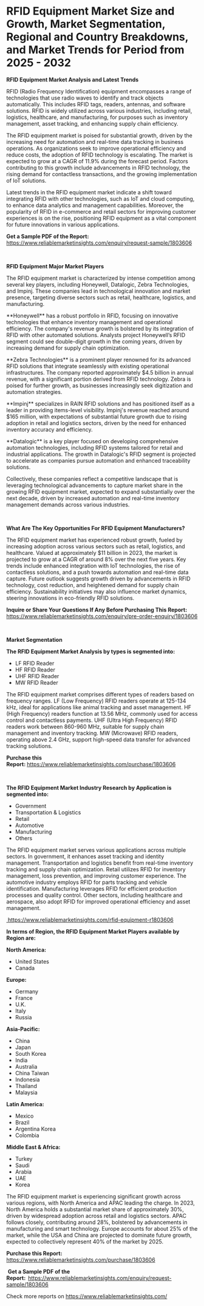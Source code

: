 <p><h1>RFID Equipment Market Size and Growth, Market Segmentation, Regional and Country Breakdowns, and Market Trends for Period from 2025 -  2032</h1></p><p><strong>RFID Equipment Market Analysis and Latest Trends</strong></p>
<p><p>RFID (Radio Frequency Identification) equipment encompasses a range of technologies that use radio waves to identify and track objects automatically. This includes RFID tags, readers, antennas, and software solutions. RFID is widely utilized across various industries, including retail, logistics, healthcare, and manufacturing, for purposes such as inventory management, asset tracking, and enhancing supply chain efficiency.</p><p>The RFID equipment market is poised for substantial growth, driven by the increasing need for automation and real-time data tracking in business operations. As organizations seek to improve operational efficiency and reduce costs, the adoption of RFID technology is escalating. The market is expected to grow at a CAGR of 11.9% during the forecast period. Factors contributing to this growth include advancements in RFID technology, the rising demand for contactless transactions, and the growing implementation of IoT solutions.</p><p>Latest trends in the RFID equipment market indicate a shift toward integrating RFID with other technologies, such as IoT and cloud computing, to enhance data analytics and management capabilities. Moreover, the popularity of RFID in e-commerce and retail sectors for improving customer experiences is on the rise, positioning RFID equipment as a vital component for future innovations in various applications.</p></p>
<p><strong>Get a Sample PDF of the Report:&nbsp;</strong> <a href="https://www.reliablemarketinsights.com/enquiry/request-sample/1803606?utm_campaign=3274&utm_medium=2&utm_source=Github&utm_content=ia&utm_term=06042025&utm_id=rfid-equipment">https://www.reliablemarketinsights.com/enquiry/request-sample/1803606</a></p>
<p>&nbsp;</p>
<p><strong>RFID Equipment Major Market Players</strong></p>
<p><p>The RFID equipment market is characterized by intense competition among several key players, including Honeywell, Datalogic, Zebra Technologies, and Impinj. These companies lead in technological innovation and market presence, targeting diverse sectors such as retail, healthcare, logistics, and manufacturing.</p><p>**Honeywell** has a robust portfolio in RFID, focusing on innovative technologies that enhance inventory management and operational efficiency. The company's revenue growth is bolstered by its integration of RFID with other automated solutions. Analysts project Honeywell’s RFID segment could see double-digit growth in the coming years, driven by increasing demand for supply chain optimization.</p><p>**Zebra Technologies** is a prominent player renowned for its advanced RFID solutions that integrate seamlessly with existing operational infrastructures. The company reported approximately $4.5 billion in annual revenue, with a significant portion derived from RFID technology. Zebra is poised for further growth, as businesses increasingly seek digitization and automation strategies.</p><p>**Impinj** specializes in RAIN RFID solutions and has positioned itself as a leader in providing items-level visibility. Impinj's revenue reached around $165 million, with expectations of substantial future growth due to rising adoption in retail and logistics sectors, driven by the need for enhanced inventory accuracy and efficiency.</p><p>**Datalogic** is a key player focused on developing comprehensive automation technologies, including RFID systems tailored for retail and industrial applications. The growth in Datalogic's RFID segment is projected to accelerate as companies pursue automation and enhanced traceability solutions.</p><p>Collectively, these companies reflect a competitive landscape that is leveraging technological advancements to capture market share in the growing RFID equipment market, expected to expand substantially over the next decade, driven by increased automation and real-time inventory management demands across various industries.</p></p>
<p>&nbsp;</p>
<p><strong>What Are The Key Opportunities For RFID Equipment Manufacturers?</strong></p>
<p><p>The RFID equipment market has experienced robust growth, fueled by increasing adoption across various sectors such as retail, logistics, and healthcare. Valued at approximately $11 billion in 2023, the market is projected to grow at a CAGR of around 8% over the next five years. Key trends include enhanced integration with IoT technologies, the rise of contactless solutions, and a push towards automation and real-time data capture. Future outlook suggests growth driven by advancements in RFID technology, cost reduction, and heightened demand for supply chain efficiency. Sustainability initiatives may also influence market dynamics, steering innovations in eco-friendly RFID solutions.</p></p>
<p><strong>Inquire or Share Your Questions If Any Before Purchasing This Report:</strong> <a href="https://www.reliablemarketinsights.com/enquiry/pre-order-enquiry/1803606?utm_campaign=3274&utm_medium=2&utm_source=Github&utm_content=ia&utm_term=06042025&utm_id=rfid-equipment">https://www.reliablemarketinsights.com/enquiry/pre-order-enquiry/1803606</a></p>
<p>&nbsp;</p>
<p><strong>Market Segmentation</strong></p>
<p><strong>The RFID Equipment Market Analysis by types is segmented into:</strong></p>
<p><ul><li>LF RFID Reader</li><li>HF RFID Reader</li><li>UHF RFID Reader</li><li>MW RFID Reader</li></ul></p>
<p><p>The RFID equipment market comprises different types of readers based on frequency ranges. LF (Low Frequency) RFID readers operate at 125-134 kHz, ideal for applications like animal tracking and asset management. HF (High Frequency) readers function at 13.56 MHz, commonly used for access control and contactless payments. UHF (Ultra High Frequency) RFID readers work between 860-960 MHz, suitable for supply chain management and inventory tracking. MW (Microwave) RFID readers, operating above 2.4 GHz, support high-speed data transfer for advanced tracking solutions.</p></p>
<p><strong>Purchase this Report:&nbsp;</strong><a href="https://www.reliablemarketinsights.com/purchase/1803606?utm_campaign=3274&utm_medium=2&utm_source=Github&utm_content=ia&utm_term=06042025&utm_id=rfid-equipment">https://www.reliablemarketinsights.com/purchase/1803606</a></p>
<p>&nbsp;</p>
<p><strong>The RFID Equipment Market Industry Research by Application is segmented into:</strong></p>
<p><ul><li>Government</li><li>Transportation & Logistics</li><li>Retail</li><li>Automotive</li><li>Manufacturing</li><li>Others</li></ul></p>
<p><p>The RFID equipment market serves various applications across multiple sectors. In government, it enhances asset tracking and identity management. Transportation and logistics benefit from real-time inventory tracking and supply chain optimization. Retail utilizes RFID for inventory management, loss prevention, and improving customer experience. The automotive industry employs RFID for parts tracking and vehicle identification. Manufacturing leverages RFID for efficient production processes and quality control. Other sectors, including healthcare and aerospace, also adopt RFID for improved operational efficiency and asset management.</p></p>
<p><a href="https://www.reliablemarketinsights.com/rfid-equipment-r1803606?utm_campaign=3274&utm_medium=2&utm_source=Github&utm_content=ia&utm_term=06042025&utm_id=rfid-equipment">&nbsp;https://www.reliablemarketinsights.com/rfid-equipment-r1803606</a></p>
<p><strong>In terms of Region, the RFID Equipment Market Players available by Region are:</strong></p>
<p>
    <p> <strong> North America: </strong>
        <ul>
            <li>United States</li>
            <li>Canada</li>
        </ul>
        </p> 
    <p> <strong> Europe: </strong>
        <ul>
            <li>Germany</li>
            <li>France</li>
            <li>U.K.</li>
            <li>Italy</li>
            <li>Russia</li>
        </ul>
        </p> 
    <p> <strong> Asia-Pacific: </strong>
        <ul>
            <li>China</li>
            <li>Japan</li>
            <li>South Korea</li>
            <li>India</li>
            <li>Australia</li>
            <li>China Taiwan</li>
            <li>Indonesia</li>
            <li>Thailand</li>
            <li>Malaysia</li>
        </ul>
        </p> 
    <p> <strong> Latin America: </strong>
        <ul>
            <li>Mexico</li>
            <li>Brazil</li>
            <li>Argentina Korea</li>
            <li>Colombia</li>
        </ul>
        </p> 
    <p> <strong> Middle East & Africa: </strong>
        <ul>
            <li>Turkey</li>
            <li>Saudi</li>
            <li>Arabia</li>
            <li>UAE</li>
            <li>Korea</li>
        </ul>
    </p>
    </p>
<p><p>The RFID equipment market is experiencing significant growth across various regions, with North America and APAC leading the charge. In 2023, North America holds a substantial market share of approximately 30%, driven by widespread adoption across retail and logistics sectors. APAC follows closely, contributing around 28%, bolstered by advancements in manufacturing and smart technology. Europe accounts for about 25% of the market, while the USA and China are projected to dominate future growth, expected to collectively represent 40% of the market by 2025.</p></p>
<p><strong>Purchase this Report: </strong><a href="https://www.reliablemarketinsights.com/purchase/1803606?utm_campaign=3274&utm_medium=2&utm_source=Github&utm_content=ia&utm_term=06042025&utm_id=rfid-equipment">https://www.reliablemarketinsights.com/purchase/1803606</a></p>
<p>&nbsp;<strong>Get a Sample PDF of the Report:&nbsp;&nbsp;</strong><a href="https://www.reliablemarketinsights.com/enquiry/request-sample/1803606?utm_campaign=3274&utm_medium=2&utm_source=Github&utm_content=ia&utm_term=06042025&utm_id=rfid-equipment">https://www.reliablemarketinsights.com/enquiry/request-sample/1803606</a></p>
<p><strong></strong></p>
<p>Check more reports on <a href="https://www.reliablemarketinsights.com/?utm_campaign=3274&utm_medium=2&utm_source=Github&utm_content=ia&utm_term=06042025&utm_id=rfid-equipment">https://www.reliablemarketinsights.com/</a></p>